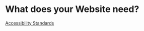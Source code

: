 <!DOCTYPE html>
<html>
  <head>
    <meta charset="utf-8">
    <title>Index</title>
      </head>
        <h1>What does your Website need?</h1>
<a href="https://adrianeision.github.io/HowToDoYourWeb/Accessibility-Standards.html">Accessibility Standards</a>
